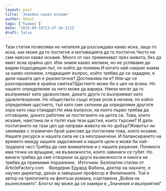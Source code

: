 ```yaml
---
layout: post
title: 'Знаейки какво искаме'
author: Ghost
tags: ['huawei']
date: '2019-09-19T23:47:38.121Z'
draft: false
---
```


Тази статия позволява на читателя да разсъждава какво иска, защо го иска, как може да го постигне и мотивацията да го постигне.Често не сме наясно какво искаме. Много от нас преминават през живота, без да имат ясна крайна цел. Или знаем какво желаем, но не успяваме да видим подходящия път, по който да поемем.И когато най-накрая знаем за какво копнеем, следващият въпрос, който трябва да си зададем, е дали нашата цел е реалистична? Достижима ли е? Или ще се разочароваме в крайна сметка?Щастието може би е цел на всеки. Но нашето определение за него може да варира. Някои могат да го възприемат като удоволствие, докато други го възприемат като удовлетворение. Но обществото също играе роля в начина, по който определяме щастието, тъй като сме склонни да определяме другите хора като наш стандарт.Но има въпроси, на които първо трябва да отговорим, докато работим за постигането на целта си. Това, което искаме, наистина ли е пътят към тези щастия, които търсим? И дали постигането на тази цел ще направи живота ни по-добър?Животът ни занимава с ограничен брой шансове да постигнем това, което искаме. Нашите ресурси и нашата сила не са неограничени. И балансирането на времето между нашите задължения и нашите цели е може би най-трудната част.Трябва да сме внимателни и с нашите решения. Понякога има точки на връщане, на възможности, които завинаги се губят. Но винаги трябва да сме отворени за други възможности и никога не трябва да приемаме поражение.  Източник: Безплатни статии от ArticleFactory.com    Фредерик Едуард Фабела, доктор на науките, е научен директор, декан и завършил професор в Филипините. Той е автор на трилогията на фентъзи романа, озаглавена „Война на възнесението“. Блогът му може да се намери в „Значения и възприятия“
